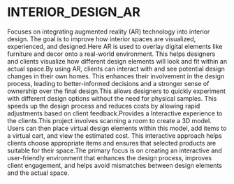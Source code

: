 # INTERIOR_DESIGN_AR
Focuses on integrating augmented reality (AR) technology into interior design. The goal is to improve how interior spaces are visualized, experienced, and designed.Here AR is used to overlay digital elements like furniture and decor onto a real-world environment. This helps designers and clients visualize how different design elements will look and fit within an actual space.By using AR, clients can interact with and see potential design changes in their own homes. This enhances their involvement in the design process, leading to better-informed decisions and a stronger sense of ownership over the final design.This allows designers to quickly experiment with different design options without the need for physical samples. This speeds up the design process and reduces costs by allowing rapid adjustments based on client feedback.Provides a Interactive experience to the clients.This project involves scanning a room to create a 3D model. Users can then place virtual design elements within this model, add items to a virtual cart, and view the estimated cost. This interactive approach helps clients choose appropriate items and ensures that selected products are suitable for their space.The primary focus is on creating an interactive and user-friendly environment that enhances the design process, improves client engagement, and helps avoid mismatches between design elements and the actual space.
